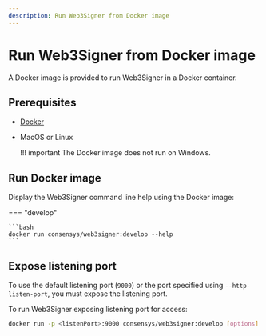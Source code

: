 ```yaml
---
description: Run Web3Signer from Docker image
---
```


# Run Web3Signer from Docker image

A Docker image is provided to run Web3Signer in a Docker container.

## Prerequisites

* [Docker](https://docs.docker.com/install/)

* MacOS or Linux

    !!! important
        The Docker image does not run on Windows.

## Run Docker image

Display the Web3Signer command line help using the Docker image:

=== "develop"

    ```bash
    docker run consensys/web3signer:develop --help
    ```

## Expose listening port

To use the default listening port (`9000`) or the port specified using
`--http-listen-port`, you must expose the listening port.

To run Web3Signer exposing listening port for access:

```bash
docker run -p <listenPort>:9000 consensys/web3signer:develop [options] [subcommand] [options]
```
